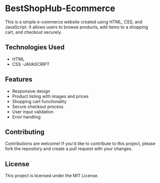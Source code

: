 # BestShopHub-Ecommerce

This is a simple e-commerce website created using HTML, CSS, and JavaScript. It allows users to browse products, add items to a shopping cart, and checkout securely.


## Technologies Used
- HTML
- CSS
-JAVASCRIPT

## Features
- Responsive design
- Product listing with images and prices
- Shopping cart functionality
- Secure checkout process
- User input validation
- Error handling


## Contributing
Contributions are welcome! If you'd like to contribute to this project, please fork the repository and create a pull request with your changes.

## License
This project is licensed under the MIT License.

